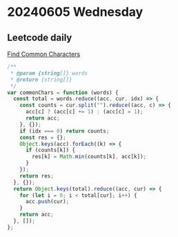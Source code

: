 # 20240605 Wednesday

## Leetcode daily

[Find Common Characters](https://leetcode.com/problems/find-common-characters/?envType=daily-question&envId=2024-06-05)

```js
/**
 * @param {string[]} words
 * @return {string[]}
 */
var commonChars = function (words) {
  const total = words.reduce((acc, cur, idx) => {
    const counts = cur.split("").reduce((acc, c) => {
      acc[c] ? (acc[c] += 1) : (acc[c] = 1);
      return acc;
    }, {});
    if (idx === 0) return counts;
    const res = {};
    Object.keys(acc).forEach((k) => {
      if (counts[k]) {
        res[k] = Math.min(counts[k], acc[k]);
      }
    });
    return res;
  }, {});
  return Object.keys(total).reduce((acc, cur) => {
    for (let i = 0; i < total[cur]; i++) {
      acc.push(cur);
    }
    return acc;
  }, []);
};
```
